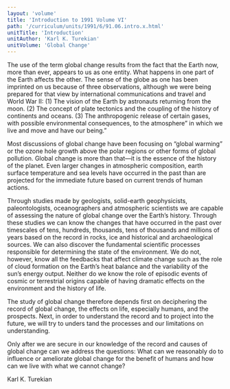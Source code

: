```yaml
---
layout: 'volume'
title: 'Introduction to 1991 Volume VI'
path: '/curriculum/units/1991/6/91.06.intro.x.html'
unitTitle: 'Introduction'
unitAuthor: 'Karl K. Turekian'
unitVolume: 'Global Change'
---
```


<body>
<p>
  The use of the term global change results from the fact that the Earth now, more than ever, appears to us as one entity. What happens in one part of the Earth affects the other. The sense of the globe as one has been imprinted on us because of three observations, although we were being prepared for that view by international communications and travel and World War II: (1) The vision of the Earth by astronauts returning from the moon. (2) The concept of plate tectonics and the coupling of the history of continents and oceans. (3) The anthropogenic release of certain gases, with possible environmental consequences, to the atmosphere” in which we live and move and have our being.”
 </p>
 <p>
  Most discussions of global change have been focusing on “global warming” or the ozone hole growth above the polar regions or other forms of global pollution. Global change is more than that—it is the essence of the history of the planet. Even larger changes in atmospheric composition, earth surface temperature and sea levels have occurred in the past than are projected for the immediate future based on current trends of human actions.
 </p>
 <p>
  Through studies made by geologists, solid-earth geophysicists, paleontologists, oceanographers and atmospheric scientists we are capable of assessing the nature of global change over the Earth’s history. Through these studies we can know the changes that have occurred in the past over timescales of tens, hundreds, thousands, tens of thousands and millions of years based on the record in rocks, ice and historical and archaeological sources. We can also discover the fundamental scientific processes responsible for determining the state of the environment. We do not, however, know all the feedbacks that affect climate change such as the role of cloud formation on the Earth’s heat balance and the variability of the sun’s energy output. Neither do we know the role of episodic events of cosmic or terrestrial origins capable of having dramatic effects on the environment and the history of life.
 </p>
 <p>
  The study of global change therefore depends first on deciphering the record of global change, the effects on life, especially humans, and the prospects. Next, in order to understand the record and to project into the future, we will try to unders tand the processes and our limitations on understanding.
 </p>
 <p>
  Only after we are secure in our knowledge of the record and causes of global change can we address the questions: What can we reasonably do to influence or ameliorate global change for the benefit of humans and how can we live with what we cannot change?
 </p>
 <p>
  Karl K. Turekian
 </p>

</body>
